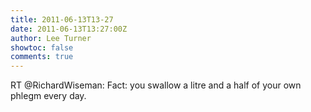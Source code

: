 ```yaml
---
title: 2011-06-13T13-27
date: 2011-06-13T13:27:00Z
author: Lee Turner
showtoc: false
comments: true
---
```


RT @RichardWiseman: Fact: you swallow a litre and a half of your own phlegm every day.

